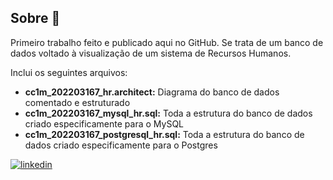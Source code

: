 ## Sobre 🔎

Primeiro trabalho feito e publicado aqui no GitHub. Se trata de um banco de dados voltado à visualização de um sistema de Recursos Humanos.

Inclui os seguintes arquivos:
- **cc1m_202203167_hr.architect:** Diagrama do banco de dados comentado e estruturado
- **cc1m_202203167_mysql_hr.sql:** Toda a estrutura do banco de dados criado especificamente para o MySQL
- **cc1m_202203167_postgresql_hr.sql:** Toda a estrutura do banco de dados criado especificamente para o Postgres

[![linkedin](https://img.shields.io/badge/LinkedIn-0077B5?style=for-the-badge&logo=linkedin&logoColor=white)](https://www.linkedin.com/in/lucas-carrijo-ferrari-4aa93b20b/)

